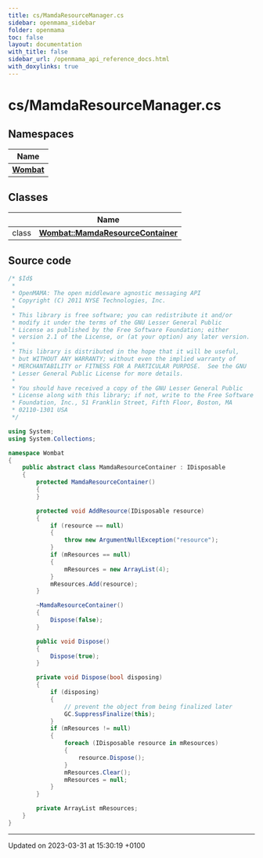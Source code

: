 ```yaml
---
title: cs/MamdaResourceManager.cs
sidebar: openmama_sidebar
folder: openmama
toc: false
layout: documentation
with_title: false
sidebar_url: /openmama_api_reference_docs.html
with_doxylinks: true
---
```


# cs/MamdaResourceManager.cs



## Namespaces

| Name           |
| -------------- |
| **[Wombat](namespaceWombat.html)**  |

## Classes

|                | Name           |
| -------------- | -------------- |
| class | **[Wombat::MamdaResourceContainer](classWombat_1_1MamdaResourceContainer.html)**  |




## Source code

```csharp
/* $Id$
 *
 * OpenMAMA: The open middleware agnostic messaging API
 * Copyright (C) 2011 NYSE Technologies, Inc.
 *
 * This library is free software; you can redistribute it and/or
 * modify it under the terms of the GNU Lesser General Public
 * License as published by the Free Software Foundation; either
 * version 2.1 of the License, or (at your option) any later version.
 *
 * This library is distributed in the hope that it will be useful,
 * but WITHOUT ANY WARRANTY; without even the implied warranty of
 * MERCHANTABILITY or FITNESS FOR A PARTICULAR PURPOSE.  See the GNU
 * Lesser General Public License for more details.
 *
 * You should have received a copy of the GNU Lesser General Public
 * License along with this library; if not, write to the Free Software
 * Foundation, Inc., 51 Franklin Street, Fifth Floor, Boston, MA
 * 02110-1301 USA
 */

using System;
using System.Collections;

namespace Wombat
{
    public abstract class MamdaResourceContainer : IDisposable
    {
        protected MamdaResourceContainer()
        {
        }

        protected void AddResource(IDisposable resource)
        {
            if (resource == null)
            {
                throw new ArgumentNullException("resource");
            }
            if (mResources == null)
            {
                mResources = new ArrayList(4);
            }
            mResources.Add(resource);
        }

        ~MamdaResourceContainer()
        {
            Dispose(false);
        }

        public void Dispose()
        {
            Dispose(true);
        }

        private void Dispose(bool disposing)
        {
            if (disposing)
            {
                // prevent the object from being finalized later
                GC.SuppressFinalize(this);
            }
            if (mResources != null)
            {
                foreach (IDisposable resource in mResources)
                {
                    resource.Dispose();
                }
                mResources.Clear();
                mResources = null;
            }
        }

        private ArrayList mResources;
    }
}
```


-------------------------------

Updated on 2023-03-31 at 15:30:19 +0100
